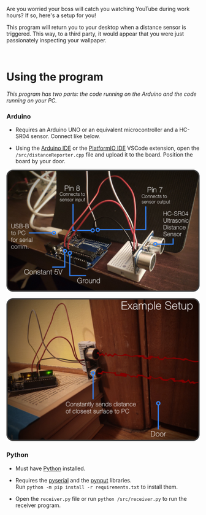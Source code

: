 Are you worried your boss will catch you watching YouTube during work hours? If so, here's a setup for you!

This program will return you to your desktop when a distance sensor is triggered. This way, to a third party, it would appear that you were just passionately inspecting your wallpaper.

<br>

# Using the program
<i>This program has two parts: the code running on the Arduino and the code running on your PC.</i>


### <b>Arduino</b>

* Requires an Arduino UNO or an equivalent microcontroller and a HC-SR04 sensor. Connect like below. 

* Using the [Arduino IDE](https://www.arduino.cc/en/software) or the [PlatformIO IDE](https://platformio.org/platformio-ide) VSCode extension, open the `/src/distanceReporter.cpp` file and upload it to the board.  Position the board by your door.

![Contraption anatomy](https://raw.githubusercontent.com/mateimarica/public/master/anti-infiltrator/anti_infiltrator_1.png)

![](https://raw.githubusercontent.com/mateimarica/public/master/anti-infiltrator/anti_infiltrator_2.png)


### <b>Python</b>

* Must have [Python](https://www.python.org/downloads) installed.

* Requires the [pyserial](https://pythonhosted.org/pyserial) and the [pynput](https://pynput.readthedocs.io) libraries.<br>
Run `python -m pip install -r requirements.txt` to install them.

* Open the `receiver.py` file or run `python /src/receiver.py` to run the receiver program. 
